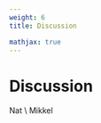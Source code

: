 ```yaml
---
weight: 6
title: Discussion

mathjax: true
---
```


# Discussion

<aside class="notice">
Nat \ Mikkel
</aside>

